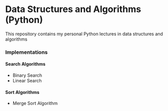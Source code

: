 # Data Structures and Algorithms (Python)
This repository contains my personal Python lectures in data structures 
and algorithms

### Implementations
#### Search Algorithms
* Binary Search
* Linear Search

#### Sort Algorithms
* Merge Sort Algorithm